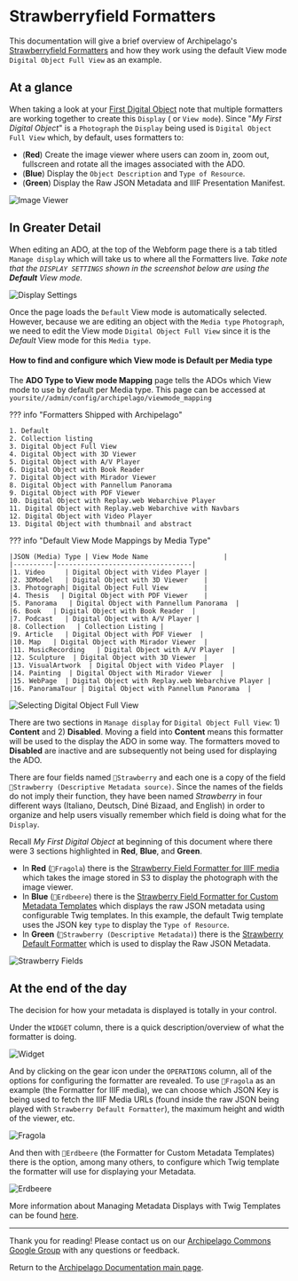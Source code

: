 # Strawberryfield Formatters

This documentation will give a brief overview of Archipelago's [Strawberryfield Formatters](https://github.com/esmero/format_strawberryfield) and how they work using the default View mode `Digital Object Full View` as an example.

## At a glance

When taking a look at your [First Digital Object](https://github.com/esmero/archipelago-documentation/blob/1.0.0-RC1/docs/firstobject.md) note that multiple formatters are working together to create this `Display` ( or `View mode`). Since "*My First Digital Object*" is a `Photograph` the `Display` being used is `Digital Object Full View` which, by default, uses formatters to:

- (**Red**) Create the image viewer where users can zoom in, zoom out, fullscreen and rotate all the images associated with the ADO.
- (**Blue**) Display the `Object Description` and `Type of Resource`.
- (**Green**) Display the Raw JSON Metadata and IIIF Presentation Manifest.

![Image Viewer](images/strawberryfield-formatters/01_my-first-digital-object.jpg)

## In Greater Detail

When editing an ADO, at the top of the Webform page there is a tab titled `Manage display` which will take us to where all the Formatters live. _Take note that the `DISPLAY SETTINGS` shown in the screenshot below are using the **Default** View mode._

![Display Settings](images/strawberryfield-formatters/02_managedisplay.jpg)

Once the page loads the `Default` View mode is automatically selected. However, because we are editing an object with the `Media type` `Photograph`, we need to edit the View mode `Digital Object Full View` since it is the *Default* View mode for this `Media type`.

#### How to find and configure which View mode is Default per Media type

The **ADO Type to View mode Mapping** page tells the ADOs which View mode to use by default per Media type. This page can be accessed at `yoursite//admin/config/archipelago/viewmode_mapping`

??? info "Formatters Shipped with Archipelago"

    1. Default
    2. Collection listing
    3. Digital Object Full View
    4. Digital Object with 3D Viewer
    5. Digital Object with A/V Player
    6. Digital Object with Book Reader
    7. Digital Object with Mirador Viewer
    8. Digital Object with Pannellum Panorama
    9. Digital Object with PDF Viewer
    10. Digital Object with Replay.web Webarchive Player
    11. Digital Object with Replay.web Webarchive with Navbars
    12. Digital Object with Video Player
    13. Digital Object with thumbnail and abstract

??? info "Default View Mode Mappings by Media Type"

    |JSON (Media) Type | View Mode Name                   |  
    |----------|----------------------------------|
    |1. Video     | Digital Object with Video Player |
    |2. 3DModel   | Digital Object with 3D Viewer    |
    |3. Photograph| Digital Object Full View         |
    |4. Thesis   | Digital Object with PDF Viewer    |
    |5. Panorama   | Digital Object with Pannellum Panorama  |
    |6. Book   | Digital Object with Book Reader  |
    |7. Podcast   | Digital Object with A/V Player |
    |8. Collection   | Collection Listing |
    |9. Article   | Digital Object with PDF Viewer  |
    |10. Map   | Digital Object with Mirador Viewer  |
    |11. MusicRecording   | Digital Object with A/V Player  |
    |12. Sculpture  | Digital Object with 3D Viewer  |
    |13. VisualArtwork  | Digital Object with Video Player  |
    |14. Painting  | Digital Object with Mirador Viewer  |
    |15. WebPage  | Digital Object with Replay.web Webarchive Player |
    |16. PanoramaTour | Digital Object with Pannellum Panorama  |

![Selecting Digital Object Full View](images/strawberryfield-formatters/03_default-managedisplay.jpg)

There are two sections in `Manage display` for `Digital Object Full View`: 1) **Content** and 2) **Disabled**. Moving a field into **Content** means this formatter will be used to the display the ADO in some way. The formatters moved to **Disabled** are inactive and are subsequently not being used for displaying the ADO.

There are four fields named `🍓Strawberry` and each one is a copy of the field `🍓Strawberry (Descriptive Metadata source)`. Since the names of the fields do not imply their function, they have been named *Strawberry* in four different ways (Italiano, Deutsch, Diné Bizaad, and English) in order to organize and help users visually remember which field is doing what for the `Display`.

Recall *My First Digital Object* at beginning of this document where there were 3 sections highlighted in **Red**, **Blue**, and **Green**.

- In **Red** (`🍓Fragola`) there is the [Strawberry Field Formatter for IIIF media](tbd.md) which takes the image stored in S3 to display the photograph with the image viewer.
- In **Blue** (`🍓Erdbeere`) there is the [Strawberry Field Formatter for Custom Metadata Templates](tbd.md) which displays the raw JSON metadata using configurable Twig templates. In this example, the default Twig template uses the JSON key `type` to display the `Type of Resource`.
- In **Green** (`🍓Strawberry (Descriptive Metadata)`) there is the [Strawberry Default Formatter](tbd.md) which is used to display the Raw JSON Metadata.

![Strawberry Fields](images/strawberryfield-formatters/04_strawberryfields.jpg)

## At the end of the day
The decision for how your metadata is displayed is totally in your control.

Under the `WIDGET` column, there is a quick description/overview of what the formatter is doing.

![Widget](images/strawberryfield-formatters/05_widget.jpg)

And by clicking on the gear icon under the `OPERATIONS` column, all of the options for configuring the formatter are revealed. To use `🍓Fragola` as an example (the Formatter for IIIF media), we can choose which JSON Key is being used to fetch the IIIF Media URLs (found inside the raw JSON being played with `Strawberry Default Formatter`), the maximum height and width of the viewer, etc.

![Fragola](images/strawberryfield-formatters/06_fragola.jpg)

And then with `🍓Erdbeere` (the Formatter for Custom Metadata Templates) there is the option, among many others, to configure which Twig template the formatter will use for displaying your Metadata.

![Erdbeere](images/strawberryfield-formatters/07_erdbeere.jpg)

More information about Managing Metadata Displays with Twig Templates can be found [here](metadatatwigs.md).

___

Thank you for reading! Please contact us on our [Archipelago Commons Google Group](https://groups.google.com/forum/#!forum/archipelago-commons) with any questions or feedback.

Return to the [Archipelago Documentation main page](index.md).
